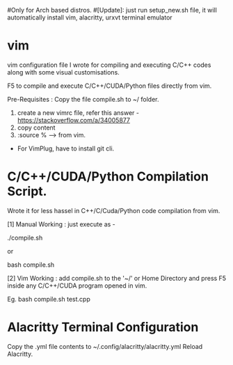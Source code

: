 #Only for Arch based distros.
#[Update]: just run setup_new.sh file, it will automatically install vim, alacritty, urxvt terminal emulator

# vim
vim configuration file I wrote for compiling and executing C/C++ codes along with some visual customisations.

F5 to compile and execute C/C++/CUDA/Python files directly from vim.

Pre-Requisites : Copy the file compile.sh to ~/ folder.

1. create a new vimrc file, refer this answer -  https://stackoverflow.com/a/34005877
2. copy content
3. :source % --> from vim.

- For VimPlug, have to install git cli.

# C/C++/CUDA/Python Compilation Script.
Wrote it for less hassel in C++/C/Cuda/Python code compilation from vim.

[1] Manual Working : just execute as - 

./compile.sh <your program name>

  or 

bash compile.sh <your program name>

[2] Vim Working : add compile.sh to the '~/' or Home Directory and press F5 inside any C/C++/CUDA program opened in vim. 
  
Eg. bash compile.sh test.cpp

# Alacritty Terminal Configuration
Copy the .yml file contents to ~/.config/alacritty/alacritty.yml
Reload Alacritty.
